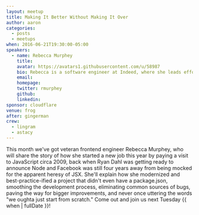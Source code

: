 ```yaml
---
layout: meetup
title: Making It Better Without Making It Over
author: aaron
categories:
  - posts
  - meetups
when: 2016-06-21T19:30:00-05:00
speakers:
  - name: Rebecca Murphey
    title:
    avatar: https://avatars1.githubusercontent.com/u/58987
    bio: Rebecca is a software engineer at Indeed, where she leads efforts to evangelize, standardize, and implement front-end best practices across the applications that power the world’s number one job search site. or something.
    email:
    homepage:
    twitter: rmurphey
    github:
    linkedin:
sponsor: cloudflare
venue: frog
after: gingerman
crew:
  - lingram
  - astacy
---
```


This month we've got veteran frontend engineer Rebecca Murphey, who will share the story of how she started a new job this year by paying a visit to JavaScript circa 2009, back when Ryan Dahl was getting ready to announce Node and Facebook was still four years away from being mocked for the apparent heresy of JSX. She'll explain how she modernized and best-practice-ified a project that didn't even have a package.json, smoothing the development process, eliminating common sources of bugs, paving the way for bigger improvements, and never once uttering the words "we oughta just start from scratch." Come out and join us next Tuesday {{ when | fullDate }}!

